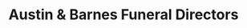 ---
title: "Austin & Barnes Funeral Directors"
url: /boone/austin-and-barnes-funeral-directors/
shop: funeral directors
---